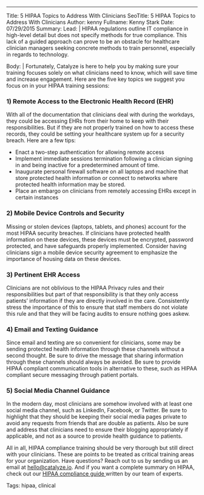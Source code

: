 ---
Title: 5 HIPAA Topics to Address With Clinicians
SeoTitle: 5 HIPAA Topics to Address With Clinicians
Author: kenny
Fullname: Kenny Stark
Date: 07/29/2015
Summary: 
Lead: |
HIPAA regulations outline IT compliance in high-level detail but  does not specify methods for true compliance. This lack of a guided approach can prove to be an obstacle for healthcare clinician managers seeking concrete methods to train personnel, especially in regards to technology.

Body: |
Fortunately, Catalyze is here to help you by making sure your training focuses solely on what clinicians need to know, which will save time and increase engagement. Here are the five key topics we suggest you focus on in your HIPAA training sessions:

### 1) Remote Access to the Electronic Health Record (EHR)

With all of the documentation that clinicians deal with during the workdays, they could be accessing EHRs from their home to keep with their responsibilities. But if they are not properly trained on how to access these records, they could be setting your healthcare system up for a security breach. Here are a few tips:

- Enact a two-step authentication for allowing remote access
- Implement immediate sessions termination following a clinician signing in and being inactive for a predetermined amount of time.
- Inaugurate personal firewall software on all laptops and machine that store protected health information or connect to networks where protected health information may be stored.
- Place an embargo on clinicians from remotely accessing EHRs except in certain instances

### 2) Mobile Device Controls and Security

Missing or stolen devices (laptops, tablets, and phones) account for the most HIPAA security breaches. If clinicians have protected health information on these devices, these devices must be encrypted, password protected, and have safeguards properly implemented. Consider having clinicians sign a mobile device security agreement to emphasize the importance of housing data on these devices.

### 3) Pertinent EHR Access

Clinicians are not oblivious to the HIPAA Privacy rules and their responsibilities but part of that responsibility is that they only access patients’ information if they are directly involved in the care. Consistently stress the importance of this to ensure that staff members do not violate this rule and that they will be facing audits to ensure nothing goes askew.

### 4) Email and Texting Guidance

Since email and texting are so convenient for clinicians, some may be sending protected health information through these channels without a second thought. Be sure to drive the message that sharing information through these channels should always be avoided. Be sure to provide HIPAA compliant communication tools in alternative to these, such as HIPAA compliant secure messaging through patient portals.

### 5) Social Media Channel Guidance

In the modern day, most clinicians are somehow involved with at least one social media channel, such as LinkedIn, Facebook, or Twitter. Be sure to highlight that they should be keeping their social media pages private to avoid any requests from friends that are double as patients. Also be sure and address that clinicians need to ensure their blogging appropriately if applicable, and not as a source to provide health guidance to patients.

All in all, HIPAA compliance training should be very thorough but still direct with your clinicians. These are points to be treated as critical training areas for your organization. Have questions? Reach out to us by sending us an email at [hello@catalyze.io](hello@catalyze.io). And if you want a complete summary on HIPAA, check out our [HIPAA compliance guide ](https://catalyze.io/hipaa-compliance/) written by our team of experts.

Tags: hipaa, clinical